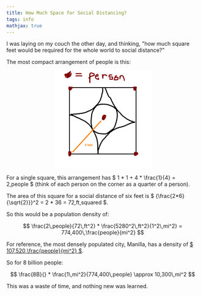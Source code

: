 ```yaml
---
title: How Much Space for Social Distancing?
tags: info
mathjax: true
---
```


I was laying on my couch the other day, and thinking, "how much square feet would be required for the whole world to social distance?"

The most compact arrangement of people is this:

<p style="text-align:center">
    <img src="/assets/img/2021-04-07/image1.png" alt="Arrangement" width="256">
</p>

For a single square, this arrangement has $ 1 * 1 + 4 * \frac{1}{4} = 2\,people $ (think of each person on the corner as a quarter of a person).

The area of this square for a social distance of six feet is $ {\frac{2*6}{\sqrt{2}}}^2 = 2 * 36 = 72\,ft\,squared $.

So this would be a population density of:

$$ \frac{2\,people}{72\,ft^2} * \frac{5280^2\,ft^2}{1^2\,mi^2} = 774,400\,\frac{people}{mi^2} $$

For reference, the most densely populated city, Manilla, has a density of [$ 107,520\,\frac{people}{mi^2} $](https://en.wikipedia.org/wiki/List_of_cities_proper_by_population_density).

So for 8 billion people:

$$ \frac{8B}{} * \frac{1\,mi^2}{774,400\,people} \approx 10,300\,mi^2 $$

This was a waste of time, and nothing new was learned.
